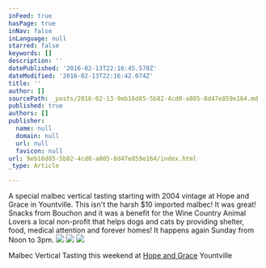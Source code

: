 ```yaml
---
inFeed: true
hasPage: true
inNav: false
inLanguage: null
starred: false
keywords: []
description: ''
datePublished: '2016-02-13T22:16:45.570Z'
dateModified: '2016-02-13T22:16:42.074Z'
title: ''
author: []
sourcePath: _posts/2016-02-13-9eb16d85-5b82-4cd0-a805-8d47e859e164.md
published: true
authors: []
publisher:
  name: null
  domain: null
  url: null
  favicon: null
url: 9eb16d85-5b82-4cd0-a805-8d47e859e164/index.html
_type: Article

---
```

A special malbec vertical tasting starting with 2004 vintage at Hope and Grace in Yountville. This isn't the harsh $10 imported malbec! It was great! Snacks from Bouchon and it was a benefit for the Wine Country Animal Lovers a local non-profit that helps dogs and cats by providing shelter, food, medical attention and forever homes! It happens again Sunday from Noon to 3pm.
![](https://the-grid-user-content.s3-us-west-2.amazonaws.com/0c41367c-4859-4cf7-8227-83d3d33cc6f4.JPG)
![](https://the-grid-user-content.s3-us-west-2.amazonaws.com/369ff9a8-a0d3-478a-815d-46bc8e0e280c.JPG)
![](https://the-grid-user-content.s3-us-west-2.amazonaws.com/a4b5b34a-bba5-4080-bb25-9dd2d483aeb1.JPG)

Malbec Vertical Tasting this weekend at [Hope and Grace][0] Yountville

[0]: http://www.hopeandgracewines.com/